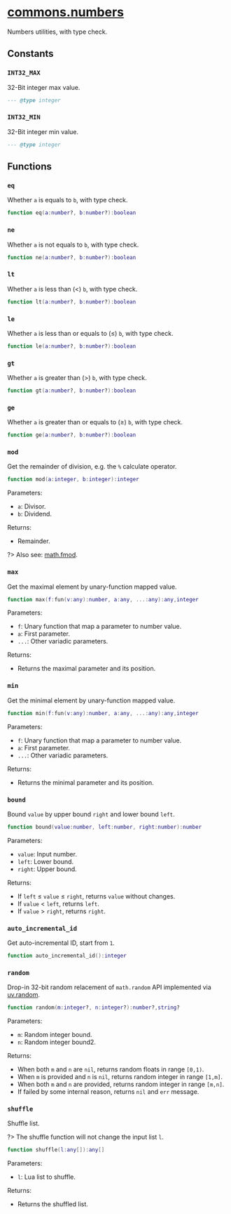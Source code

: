 <!-- markdownlint-disable MD001 MD013 MD034 MD033 MD051 -->

# [commons.numbers](https://github.com/linrongbin16/commons.nvim/blob/main/lua/commons/numbers.lua)

Numbers utilities, with type check.

## Constants

### `INT32_MAX`

32-Bit integer max value.

```lua
--- @type integer
```

### `INT32_MIN`

32-Bit integer min value.

```lua
--- @type integer
```

## Functions

### `eq`

Whether `a` is equals to `b`, with type check.

```lua
function eq(a:number?, b:number?):boolean
```

### `ne`

Whether `a` is not equals to `b`, with type check.

```lua
function ne(a:number?, b:number?):boolean
```

### `lt`

Whether `a` is less than (&lt;) `b`, with type check.

```lua
function lt(a:number?, b:number?):boolean
```

### `le`

Whether `a` is less than or equals to (&le;) `b`, with type check.

```lua
function le(a:number?, b:number?):boolean
```

### `gt`

Whether `a` is greater than (&gt;) `b`, with type check.

```lua
function gt(a:number?, b:number?):boolean
```

### `ge`

Whether `a` is greater than or equals to (&ge;) `b`, with type check.

```lua
function ge(a:number?, b:number?):boolean
```

### `mod`

Get the remainder of division, e.g. the `%` calculate operator.

```lua
function mod(a:integer, b:integer):integer
```

Parameters:

- `a`: Divisor.
- `b`: Dividend.

Returns:

- Remainder.

?> Also see: [math.fmod](http://lua-users.org/wiki/MathLibraryTutorial).

### `max`

Get the maximal element by unary-function mapped value.

```lua
function max(f:fun(v:any):number, a:any, ...:any):any,integer
```

Parameters:

- `f`: Unary function that map a parameter to number value.
- `a`: First parameter.
- `...`: Other variadic parameters.

Returns:

- Returns the maximal parameter and its position.

### `min`

Get the minimal element by unary-function mapped value.

```lua
function min(f:fun(v:any):number, a:any, ...:any):any,integer
```

Parameters:

- `f`: Unary function that map a parameter to number value.
- `a`: First parameter.
- `...`: Other variadic parameters.

Returns:

- Returns the minimal parameter and its position.

### `bound`

Bound `value` by upper bound `right` and lower bound `left`.

```lua
function bound(value:number, left:number, right:number):number
```

Parameters:

- `value`: Input number.
- `left`: Lower bound.
- `right`: Upper bound.

Returns:

- If `left` &le; `value` &le; `right`, returns `value` without changes.
- If `value` &lt; `left`, returns `left`.
- If `value` &gt; `right`, returns `right`.

### `auto_incremental_id`

Get auto-incremental ID, start from `1`.

```lua
function auto_incremental_id():integer
```

### `random`

Drop-in 32-bit random relacement of `math.random` API implemented via [uv.random](https://github.com/luvit/luv/blob/master/docs.md#uvrandomlen-flags-callback).

```lua
function random(m:integer?, n:integer?):number?,string?
```

Parameters:

- `m`: Random integer bound.
- `n`: Random integer bound2.

Returns:

- When both `m` and `n` are `nil`, returns random floats in range `[0,1)`.
- When `m` is provided and `n` is `nil`, returns random integer in range `[1,m]`.
- When both `m` and `n` are provided, returns random integer in range `[m,n]`.
- If failed by some internal reason, returns `nil` and `err` message.

### `shuffle`

Shuffle list.

?> The shuffle function will not change the input list `l`.

```lua
function shuffle(l:any[]):any[]
```

Parameters:

- `l`: Lua list to shuffle.

Returns:

- Returns the shuffled list.
